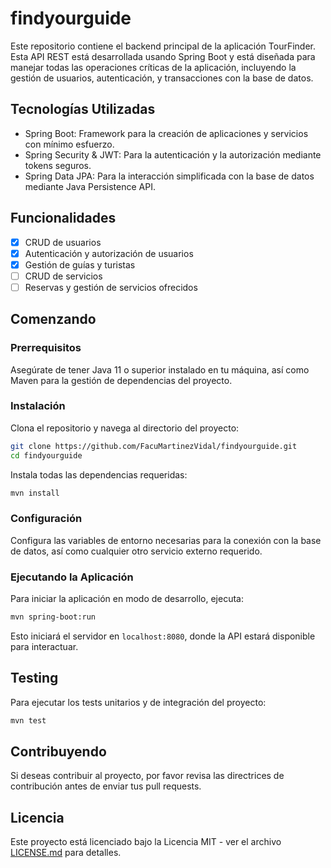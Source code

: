 # findyourguide

Este repositorio contiene el backend principal de la aplicación TourFinder. Esta API REST está desarrollada usando Spring Boot y está diseñada para manejar todas las operaciones críticas de la aplicación, incluyendo la gestión de usuarios, autenticación, y transacciones con la base de datos.

## Tecnologías Utilizadas

- Spring Boot: Framework para la creación de aplicaciones y servicios con mínimo esfuerzo.
- Spring Security & JWT: Para la autenticación y la autorización mediante tokens seguros.
- Spring Data JPA: Para la interacción simplificada con la base de datos mediante Java Persistence API.

## Funcionalidades

- [x] CRUD de usuarios
- [x] Autenticación y autorización de usuarios
- [x] Gestión de guías y turistas
- [ ] CRUD de servicios
- [ ] Reservas y gestión de servicios ofrecidos

## Comenzando

### Prerrequisitos

Asegúrate de tener Java 11 o superior instalado en tu máquina, así como Maven para la gestión de dependencias del proyecto.

### Instalación

Clona el repositorio y navega al directorio del proyecto:

```bash
git clone https://github.com/FacuMartinezVidal/findyourguide.git
cd findyourguide
```

Instala todas las dependencias requeridas:

```bash
mvn install
```

### Configuración

Configura las variables de entorno necesarias para la conexión con la base de datos, así como cualquier otro servicio externo requerido.

### Ejecutando la Aplicación

Para iniciar la aplicación en modo de desarrollo, ejecuta:

```bash
mvn spring-boot:run
```

Esto iniciará el servidor en `localhost:8080`, donde la API estará disponible para interactuar.

## Testing

Para ejecutar los tests unitarios y de integración del proyecto:

```bash
mvn test
```

## Contribuyendo

Si deseas contribuir al proyecto, por favor revisa las directrices de contribución antes de enviar tus pull requests.

## Licencia

Este proyecto está licenciado bajo la Licencia MIT - ver el archivo [LICENSE.md](LICENSE.md) para detalles.
